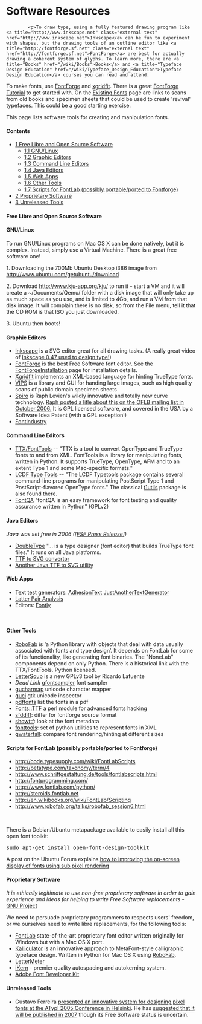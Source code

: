 <h1>Software Resources</h1>


			<p>To draw type, using a fully featured drawing program like <a title="http://www.inkscape.net" class="external text" href="http://www.inkscape.net">Inkscape</a> can be fun to experiment with shapes, but the drawing tools of an outline editor like <a title="http://fontforge.sf.net" class="external text" href="http://fontforge.sf.net">FontForge</a> are best for actually drawing a coherent system of glyphs. To learn more, there are <a title="Books" href="/wiki/Books">Books</a> and <a title="Typeface Design Education" href="/wiki/Typeface_Design_Education">Typeface Design Education</a> courses you can read and attend. 
</p><p>To make fonts, use <a title="http://fontforge.sf.net" class="external text" href="http://fontforge.sf.net">FontForge</a> and <a title="http://xgridfit.sf.net" class="external text" href="http://xgridfit.sf.net">xgridfit</a>. There is a great <a title="http://fontforge.sourceforge.net/editexample.html" class="external text" href="http://fontforge.sourceforge.net/editexample.html">FontForge Tutorial</a> to get started with. On the <a class="mw-redirect" title="Existing Fonts" href="/wiki/Existing_Fonts">Existing Fonts</a> page are links to scans from old books and specimen sheets that could be used to create 'revival' typefaces. This could be a good starting exercise. 
</p><p>This page lists software tools for creating and manipulation fonts.
</p>
<h4>Contents</h4>
<ul>
<li class="toclevel-1"><a href="#Free_Libre_and_Open_Source_Software"><span class="tocnumber">1</span> <span class="toctext">Free Libre and Open Source Software</span></a>
<ul>
<li class="toclevel-2"><a href="#GNU.2FLinux"><span class="tocnumber">1.1</span> <span class="toctext">GNU/Linux</span></a></li>
<li class="toclevel-2"><a href="#Graphic_Editors"><span class="tocnumber">1.2</span> <span class="toctext">Graphic Editors</span></a></li>
<li class="toclevel-2"><a href="#Command_Line_Editors"><span class="tocnumber">1.3</span> <span class="toctext">Command Line Editors</span></a></li>
<li class="toclevel-2"><a href="#Java_Editors"><span class="tocnumber">1.4</span> <span class="toctext">Java Editors</span></a></li>
<li class="toclevel-2"><a href="#Web_Apps"><span class="tocnumber">1.5</span> <span class="toctext">Web Apps</span></a></li>
<li class="toclevel-2"><a href="#Other_Tools"><span class="tocnumber">1.6</span> <span class="toctext">Other Tools</span></a></li>
<li class="toclevel-2"><a href="#Scripts_for_FontLab_.28possibly_portable.2Fported_to_Fontforge.29"><span class="tocnumber">1.7</span> <span class="toctext">Scripts for FontLab (possibly portable/ported to Fontforge)</span></a></li>
</ul>
</li>
<li class="toclevel-1"><a href="#Proprietary_Software"><span class="tocnumber">2</span> <span class="toctext">Proprietary Software</span></a></li>
<li class="toclevel-1"><a href="#Unreleased_Tools"><span class="tocnumber">3</span> <span class="toctext">Unreleased Tools</span></a></li>
</ul>
</td></tr></tbody></table><script type="text/javascript"> if (window.showTocToggle) { var tocShowText = "show"; var tocHideText = "hide"; showTocToggle(); } </script>
<h4> Free Libre and Open Source Software </h4>
<h4>  GNU/Linux </h4>
<p>To run GNU/Linux programs on Mac OS X can be done natively, but it is complex. Instead, simply use a Virtual Machine. There is a great free software one!
</p><p>1. Downloading the 700Mb Ubuntu Desktop i386 image from <a title="http://www.ubuntu.com/getubuntu/download" class="external free" href="http://www.ubuntu.com/getubuntu/download">http://www.ubuntu.com/getubuntu/download</a>
</p><p>2. Download <a title="http://www.kju-app.org/kju/" class="external free" href="http://www.kju-app.org/kju/">http://www.kju-app.org/kju/</a> to run it - start a VM and it will create a ~/Documents/Qemu/ folder with a disk image that will only take up as much space as you use, and is limited to 4Gb, and run a VM from that disk image. It will complain there is no disk, so from the File menu, tell it that the CD ROM is that ISO you just downloaded.
</p><p>3. Ubuntu then boots!
</p>
<h4> Graphic Editors </h4>
<ul><li> <a title="http://www.inkscape.org" class="external text" href="http://www.inkscape.org">Inkscape</a> is a SVG editor great for all drawing tasks. (A really great video of <a title="http://www.youtube.com/watch?v=3OaLZuFZxdk" class="external text" href="http://www.youtube.com/watch?v=3OaLZuFZxdk">Inkscape 0.47 used to design type!</a>)
</li><li> <a title="http://fontforge.sourceforge.net/" class="external text" href="http://fontforge.sourceforge.net/">FontForge</a> is the best Free Software font editor. See the <a class="mw-redirect" title="FontForgeInstallation" href="/wiki/FontForgeInstallation">FontForgeInstallation</a> page for installation details.
</li><li> <a title="http://xgridfit.sourceforge.net/" class="external text" href="http://xgridfit.sourceforge.net/">Xgridfit</a> implements an XML-based language for hinting TrueType fonts.
</li><li> <a title="http://www.vips.ecs.soton.ac.uk/index.php?title=VIPS" class="external text" href="http://www.vips.ecs.soton.ac.uk/index.php?title=VIPS">VIPS</a> is a library and GUI for handing large images, such as high quality scans of public domain specimen sheets
</li><li> <a title="http://www.levien.com/spiro/" class="external text" href="http://www.levien.com/spiro/">Spiro</a> is Raph Levien's wildly innovative and totally new curve technology. <a title="http://lists.freedesktop.org/archives/openfontlibrary/2006-October/000191.html" class="external text" href="http://lists.freedesktop.org/archives/openfontlibrary/2006-October/000191.html">Raph posted a litle about this on the OFLB mailing list in October 2006.</a> It is GPL licensed software, and covered in the USA by a Software Idea Patent (with a GPL exception!)
</li><li> <a title="http://code.google.com/p/fontindustry/wiki/Usage" class="external text" href="http://code.google.com/p/fontindustry/wiki/Usage">FontIndustry</a>
</li></ul>
<h4> Command Line Editors </h4>
<ul><li> <a title="http://sourceforge.net/projects/fonttools/" class="external text" href="http://sourceforge.net/projects/fonttools/">TTX/FontTools</a> -- "TTX is a tool to convert OpenType and TrueType fonts to and from XML. FontTools is a library for manipulating fonts, written in Python. It supports TrueType, OpenType, AFM and to an extent Type 1 and some Mac-specific formats."
</li><li> <a title="http://www.lcdf.org/~eddietwo/type/" class="external text" href="http://www.lcdf.org/~eddietwo/type/">LCDF Type Tools</a> --  "The LCDF Typetools package contains several command-line programs for manipulating PostScript Type 1 and PostScript-flavored OpenType fonts." The classical <a title="http://www.lcdf.org/~eddietwo/type/#t1utils" class="external text" href="http://www.lcdf.org/~eddietwo/type/#t1utils">t1utils</a> package is also found there.
</li><li> <a title="http://www.fontqa.com/about.html" class="external text" href="http://www.fontqa.com/about.html">FontQA</a> "fontQA is an easy framework for font testing and quality assurance written in Python" (GPLv2)
</li></ul>
<h4>  Java Editors </h4>
<p><i>Java was set free in 2006 ([<a title="http://www.fsf.org/news/fsf-welcomes-gpl-java.html" class="external text" href="http://www.fsf.org/news/fsf-welcomes-gpl-java.html">FSF Press Release</a>])</i>
</p>
<ul><li> <a title="http://sourceforge.net/projects/doubletype" class="external text" href="http://sourceforge.net/projects/doubletype">DoubleType</a> "... is a type designer (font editor) that builds TrueType font files." It runs on all Java platforms. 
</li><li> <a title="http://xml.apache.org/batik/ttf2svg.html" class="external text" href="http://xml.apache.org/batik/ttf2svg.html">TTF to SVG convertor</a>
</li><li> <a title="http://www.steadystate.com/svg/" class="external text" href="http://www.steadystate.com/svg/">Another Java TTF to SVG utility</a>
</li></ul>
<h4> Web Apps </h4>
<ul><li> Text test generators: <a title="http://adhesiontext.com/" class="external text" href="http://adhesiontext.com/">AdhesionText</a> <a title="http://justanotherfoundry.com/tools/generator/" class="external text" href="http://justanotherfoundry.com/tools/generator/">JustAnotherTextGenerator</a>
</li><li> <a title="http://www.m-i-b.com.ar/mib/letter_pairs/eng/index.htm" class="external text" href="http://www.m-i-b.com.ar/mib/letter_pairs/eng/index.htm">Latter Pair Analysis</a>
</li><li> Editors: <a title="http://fontly.com/" class="external text" href="http://fontly.com/">Fontly</a>
</li></ul>
<p><br>
</p>
<h4> Other Tools </h4>
<ul><li> <a title="http://www.robofab.org" class="external text" href="http://www.robofab.org">RoboFab</a> is ‘a Python library with objects that deal with data usually associated with fonts and type design’. It depends on FontLab for some of its functionality, like generating font binaries. The "NoneLab" components depend on only Python. There is a historical link with the TTX/FontTools. Python licensed.
</li><li> <a title="http://tinkerhouse.net/lettersoup/" class="external text" href="http://tinkerhouse.net/lettersoup/">LetterSoup</a> is a new GPLv3 tool by Ricardo Lafuente
</li><li> <i>Dead Link</i> <a title="http://linuxadvocate.org/projects/gfontsampler/" class="external text" href="http://linuxadvocate.org/projects/gfontsampler/">gfontsampler</a> font sampler
</li><li> <a title="http://gucharmap.sourceforge.net/" class="external text" href="http://gucharmap.sourceforge.net/">gucharmap</a> unicode character mapper
</li><li> <a title="http://imagic.weizmann.ac.il/~dov/freesw/gtk/guci/" class="external text" href="http://imagic.weizmann.ac.il/~dov/freesw/gtk/guci/">guci</a> gtk unicode inspector
</li><li> <a title="http://packages.debian.org/unstable/utils/poppler-utils" class="external text" href="http://packages.debian.org/unstable/utils/poppler-utils">pdffonts</a> list the fonts in a pdf
</li><li> <a title="http://search.cpan.org/dist/Font-TTF/" class="external text" href="http://search.cpan.org/dist/Font-TTF/">Fonts::TTF</a> a perl module for advanced fonts hacking
</li><li> <a title="http://fontforge.sourceforge.net/sfddiff.html" class="external text" href="http://fontforge.sourceforge.net/sfddiff.html">sfddiff</a>: differ for fontforge source format
</li><li> <a title="http://fontforge.sourceforge.net/fontutils.html" class="external text" href="http://fontforge.sourceforge.net/fontutils.html">showttf</a>: look at the font metadata
</li><li> <a title="http://sourceforge.net/projects/fonttools/" class="external text" href="http://sourceforge.net/projects/fonttools/">fonttools</a>: set of python utilities to represent fonts in XML 
</li><li> <a title="http://packages.debian.org/unstable/x11/gwaterfall" class="external text" href="http://packages.debian.org/unstable/x11/gwaterfall">gwaterfall</a>: compare font rendering/hinting at different sizes  
</li></ul>
<h4> Scripts for FontLab (possibly portable/ported to Fontforge) </h4>
<ul><li> <a title="http://code.typesupply.com/wiki/FontLabScripts" class="external free" href="http://code.typesupply.com/wiki/FontLabScripts">http://code.typesupply.com/wiki/FontLabScripts</a>
</li><li> <a title="http://betatype.com/taxonomy/term/4" class="external free" href="http://betatype.com/taxonomy/term/4">http://betatype.com/taxonomy/term/4</a>
</li><li> <a title="http://www.schriftgestaltung.de/tools/fontlabscripts.html" class="external free" href="http://www.schriftgestaltung.de/tools/fontlabscripts.html">http://www.schriftgestaltung.de/tools/fontlabscripts.html</a>
</li><li> <a title="http://fontprogramming.com/" class="external free" href="http://fontprogramming.com/">http://fontprogramming.com/</a>
</li><li> <a title="http://www.fontlab.com/python/" class="external free" href="http://www.fontlab.com/python/">http://www.fontlab.com/python/</a>
</li><li> <a title="http://steroids.fontlab.net/" class="external text" href="http://steroids.fontlab.net/">http://steroids.fontlab.net</a>
</li><li> <a title="http://en.wikibooks.org/wiki/FontLab/Scripting" class="external free" href="http://en.wikibooks.org/wiki/FontLab/Scripting">http://en.wikibooks.org/wiki/FontLab/Scripting</a>
</li><li> <a title="http://www.robofab.org/talks/robofab_session6.html" class="external free" href="http://www.robofab.org/talks/robofab_session6.html">http://www.robofab.org/talks/robofab_session6.html</a>
</li></ul>
<p><br>
</p><p>There is a Debian/Ubuntu metapackage available to easily install all this open font toolkit:
</p>
<pre>sudo apt-get install open-font-design-toolkit
</pre>
<p>A post on the Ubuntu Forum explains <a title="http://www.ubuntuforums.org/showthread.php?t=235526" class="external text" href="http://www.ubuntuforums.org/showthread.php?t=235526">how to improving the on-screen display of fonts using sub pixel rendering</a>
</p>
<h4> Proprietary Software </h4>
<p><i>It is ethically legitimate to use non-free proprietary software in order to gain experience and ideas for helping to write Free Software replacements</i> - <a title="http://www.gnu.org/gnu/thegnuproject.html" class="external text" href="http://www.gnu.org/gnu/thegnuproject.html">GNU Project</a>
</p><p>We need to persuade proprietary programmers to respects users' freedom, or we ourselves need to write libre replacements, for the following tools:
</p>
<ul><li> <a title="http://www.fontlab.com/" class="external text" href="http://www.fontlab.com/">FontLab</a> state-of-the-art proprietary font editor written originally for Windows but with a Mac OS X port.
</li><li> <a title="http://www.kalliculator.com/" class="external text" href="http://www.kalliculator.com/">Kalliculator</a> is an innovative approach to MetaFont-style calligraphic typeface design. Written in Python for Mac OS X using <a title="RoboFab" href="/wiki/RoboFab">RoboFab</a>.
</li><li> <a title="http://www.typotheque.com/type_utilities/lettermeter/" class="external text" href="http://www.typotheque.com/type_utilities/lettermeter/">LetterMeter</a>
</li><li> <a title="http://www.ikern.com/" class="external text" href="http://www.ikern.com/">iKern</a> - premier quality autospacing and autokerning system.
</li><li> <a title="http://www.adobe.com/devnet/opentype/afdko/" class="external text" href="http://www.adobe.com/devnet/opentype/afdko/">Adobe Font Developer Kit</a>
</li></ul>
<h4> Unreleased Tools </h4>
<ul><li> Gustavo Ferreira <a title="http://www.atypi.org/30_past_conferences/07_Helsinki/30_program/20_main_program/view_presentation_html?presentid=200" class="external text" href="http://www.atypi.org/30_past_conferences/07_Helsinki/30_program/20_main_program/view_presentation_html?presentid=200">presented an innovative system for designing pixel fonts at the ATypI 2005 Conference in Helsinki</a>. He has <a title="http://understandinglimited.com/2006/10/10/metafont/#comment-7" class="external text" href="http://understandinglimited.com/2006/10/10/metafont/#comment-7">suggested that it will be published in 2007</a> though its Free Software status is uncertain.
</li></ul>
